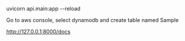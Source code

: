 <!-- Use uvicorn to start app -->
uvicorn api.main:app --reload

<!-- Create table on AWS console -->
Go to aws console, select dynamodb and create table named Sample

<!-- Enter api docs -->
http://127.0.0.1:8000/docs
